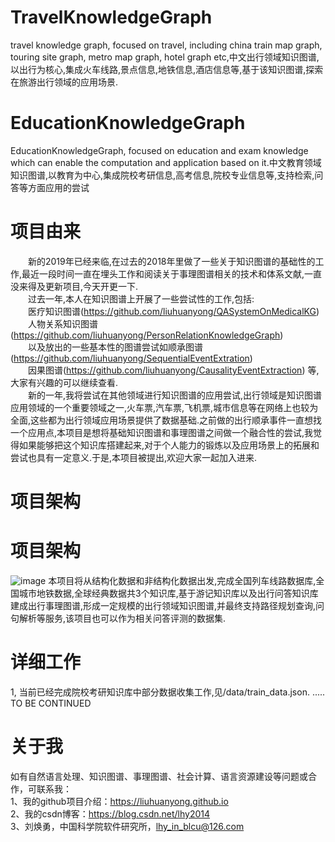 # TravelKnowledgeGraph
travel knowledge graph, focused on travel, including china train map graph, touring site graph, metro map graph, hotel graph etc,中文出行领域知识图谱,以出行为核心,集成火车线路,景点信息,地铁信息,酒店信息等,基于该知识图谱,探索在旅游出行领域的应用场景.



# EducationKnowledgeGraph
EducationKnowledgeGraph, focused on education and exam knowledge which can enable the computation and application based on it.中文教育领域知识图谱,以教育为中心,集成院校考研信息,高考信息,院校专业信息等,支持检索,问答等方面应用的尝试


# 项目由来
&ensp;&ensp;&ensp;&ensp;新的2019年已经来临,在过去的2018年里做了一些关于知识图谱的基础性的工作,最近一段时间一直在埋头工作和阅读关于事理图谱相关的技术和体系文献,一直没来得及更新项目,今天开更一下.  
&ensp;&ensp;&ensp;&ensp;过去一年,本人在知识图谱上开展了一些尝试性的工作,包括:  
&ensp;&ensp;&ensp;&ensp;医疗知识图谱(https://github.com/liuhuanyong/QASystemOnMedicalKG)  
&ensp;&ensp;&ensp;&ensp;人物关系知识图谱(https://github.com/liuhuanyong/PersonRelationKnowledgeGraph)  
&ensp;&ensp;&ensp;&ensp;以及放出的一些基本性的图谱尝试如顺承图谱(https://github.com/liuhuanyong/SequentialEventExtration)  
&ensp;&ensp;&ensp;&ensp;因果图谱(https://github.com/liuhuanyong/CausalityEventExtraction)  等,大家有兴趣的可以继续查看.  
&ensp;&ensp;&ensp;&ensp;新的一年,我将尝试在其他领域进行知识图谱的应用尝试,出行领域是知识图谱应用领域的一个重要领域之一,火车票,汽车票,飞机票,城市信息等在网络上也较为全面,这些都为出行领域应用场景提供了数据基础.之前做的出行顺承事件一直想找一个应用点,本项目是想将基础知识图谱和事理图谱之间做一个融合性的尝试,我觉得如果能够把这个知识库搭建起来,对于个人能力的锻炼以及应用场景上的拓展和尝试也具有一定意义.于是,本项目被提出,欢迎大家一起加入进来.  

# 项目架构
# 项目架构
![image](https://github.com/liuhuanyong/TravelKnowledgeGraph/blob/master/image/schema.jpg)
本项目将从结构化数据和非结构化数据出发,完成全国列车线路数据库,全国城市地铁数据,全球经典数据共3个知识库,基于游记知识库以及出行问答知识库建成出行事理图谱,形成一定规模的出行领域知识图谱,并最终支持路径规划查询,问句解析等服务,该项目也可以作为相关问答评测的数据集.   

# 详细工作
1, 当前已经完成院校考研知识库中部分数据收集工作,见/data/train_data.json.
.....
TO BE CONTINUED




# 关于我
如有自然语言处理、知识图谱、事理图谱、社会计算、语言资源建设等问题或合作，可联系我：    
1、我的github项目介绍：https://liuhuanyong.github.io    
2、我的csdn博客：https://blog.csdn.net/lhy2014    
3、刘焕勇，中国科学院软件研究所，lhy_in_blcu@126.com    










